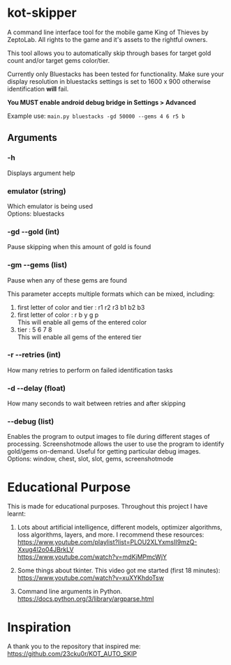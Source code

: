 # kot-skipper

A command line interface tool for the mobile game King of Thieves by ZeptoLab. All rights to the game and it's assets to the rightful owners.

This tool allows you to automatically skip through bases for target gold count and/or target gems color/tier.

Currently only Bluestacks has been tested for functionality. Make sure your display resolution in bluestacks settings is set to 1600 x 900 otherwise identification **will** fail.

**You MUST enable android debug bridge in Settings > Advanced**

Example use:
`main.py bluestacks -gd 50000 --gems 4 6 r5 b`

## Arguments

### -h

Displays argument help

### emulator (string)

Which emulator is being used  
Options: bluestacks

### -gd --gold (int)

Pause skipping when this amount of gold is found

### -gm --gems (list)

Pause when any of these gems are found

This parameter accepts multiple formats which can be mixed, including:

1. first letter of color and tier : r1 r2 r3 b1 b2 b3
2. first letter of color : r b y g p  
   This will enable all gems of the entered color
3. tier : 5 6 7 8  
   This will enable all gems of the entered tier

### -r --retries (int)

How many retries to perform on failed identification tasks

### -d --delay (float)

How many seconds to wait between retries and after skipping

### --debug (list)

Enables the program to output images to file during different stages of processing.
Screenshotmode allows the user to use the program to identify gold/gems on-demand. Useful for getting particular debug images.  
Options: window, chest, slot, slot, gems, screenshotmode

# Educational Purpose

This is made for educational purposes. Throughout this project I have learnt:

1. Lots about artificial intelligence, different models, optimizer algorithms, loss algorithms, layers, and more. I recommend these resources:  
   https://www.youtube.com/playlist?list=PLOU2XLYxmsII9mzQ-Xxug4l2o04JBrkLV  
   https://www.youtube.com/watch?v=mdKjMPmcWjY

2. Some things about tkinter. This video got me started (first 18 minutes): https://www.youtube.com/watch?v=xuXYKhdoTsw

3. Command line arguments in Python. https://docs.python.org/3/library/argparse.html

# Inspiration  
  
A thank you to the repository that inspired me: https://github.com/23cku0r/KOT_AUTO_SKIP
